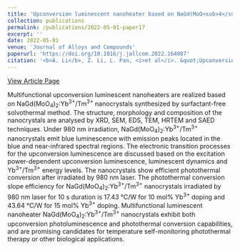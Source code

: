 ```yaml
---
title: 'Upconversion luminescent nanoheater based on NaGd(MoO<sub>4</sub>)<sub>2</sub>: Yb<sup>3+</sup>/Tm<sup>3+</sup> nanocrystals: Surfactant-free solvothermal synthesis, upconversion photoluminescence and photothermal conversion'
collection: publications
permalink: /publications/2022-05-01-paper17
excerpt: ''
date: 2022-05-01
venue: 'Journal of Alloys and Compounds'
paperurl: 'https://doi.org/10.1016/j.jallcom.2022.164087'
citation: '<b>A. Li</b>, Z. Li, L. Pan, <i>et al</i>. &quot;Upconversion luminescent nanoheater based on NaGd(MoO<sub>4</sub>)<sub>2</sub>: Yb<sup>3+</sup>/Tm<sup>3+</sup> nanocrystals: Surfactant-free solvothermal synthesis, upconversion photoluminescence and photothermal conversion&quot;, <i>Journal of Alloys and Compounds</i>, 2022, 904: 164087.'
---
```

[View Article Page](https://www.sciencedirect.com/science/article/abs/pii/S0925838822004789)

Multifunctional upconversion luminescent nanoheaters are realized based on NaGd(MoO<sub>4</sub>)<sub>2</sub>:Yb<sup>3+</sup>/Tm<sup>3+</sup> nanocrystals synthesized by surfactant-free solvothermal method. The structure, morphology and composition of the nanocrystals are analysed by XRD, SEM, EDS, TEM, HRTEM and SAED techniques. Under 980 nm irradiation, NaGd(MoO<sub>4</sub>)<sub>2</sub>:Yb<sup>3+</sup>/Tm<sup>3+</sup> nanocrystals emit blue luminescence with emission peaks located in the blue and near-infrared spectral regions. The electronic transition processes for the upconversion luminescence are discussed based on the excitation power-dependent upconversion luminescence, luminescent dynamics and Yb<sup>3+</sup>/Tm<sup>3+</sup> energy levels. The nanocrystals show efficient photothermal conversion after irradiated by 980 nm laser. The photothermal conversion slope efficiency for NaGd(MoO<sub>4</sub>)<sub>2</sub>:Yb<sup>3+</sup>/Tm<sup>3+</sup> nanocrystals irradiated by 980 nm laser for 10 s duration is 17.43 °C/W for 10 mol% Yb<sup>3+</sup> doping and 43.64 °C/W for 15 mol% Yb<sup>3+</sup> doping. Multifunctional luminescent nanoheater NaGd(MoO<sub>4</sub>)<sub>2</sub>:Yb<sup>3+</sup>/Tm<sup>3+</sup> nanocrystals exhibit both upconversion photoluminescence and photothermal conversion capabilities, and are promising candidates for temperature self-monitoring photothermal therapy or other biological applications.
